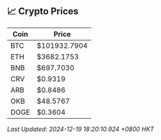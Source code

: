 ## 📈 Crypto Prices

| Coin | Price |
| ---- | ----- |
| BTC | $101932.7904 |
| ETH | $3682.1753 |
| BNB | $697.7030 |
| CRV | $0.9319 |
| ARB | $0.8486 |
| OKB | $48.5767 |
| DOGE | $0.3604 |

_Last Updated: 2024-12-19 18:20:10.924 +0800 HKT_